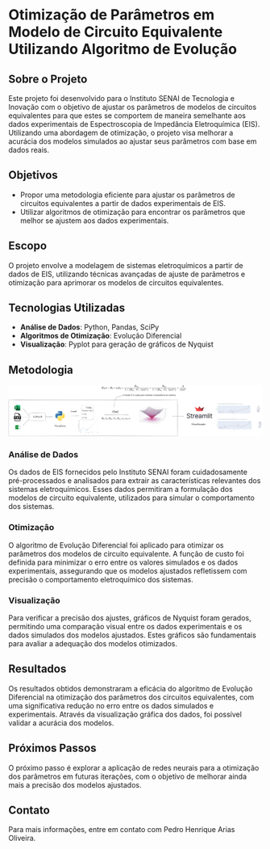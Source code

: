 # Otimização de Parâmetros em Modelo de Circuito Equivalente Utilizando Algoritmo de Evolução

## Sobre o Projeto

Este projeto foi desenvolvido para o Instituto SENAI de Tecnologia e Inovação com o objetivo de ajustar os parâmetros de modelos de circuitos equivalentes para que estes se comportem de maneira semelhante aos dados experimentais de Espectroscopia de Impedância Eletroquímica (EIS). Utilizando uma abordagem de otimização, o projeto visa melhorar a acurácia dos modelos simulados ao ajustar seus parâmetros com base em dados reais.

## Objetivos

- Propor uma metodologia eficiente para ajustar os parâmetros de circuitos equivalentes a partir de dados experimentais de EIS.
- Utilizar algoritmos de otimização para encontrar os parâmetros que melhor se ajustem aos dados experimentais.
  
## Escopo

O projeto envolve a modelagem de sistemas eletroquímicos a partir de dados de EIS, utilizando técnicas avançadas de ajuste de parâmetros e otimização para aprimorar os modelos de circuitos equivalentes.

## Tecnologias Utilizadas

- **Análise de Dados**: Python, Pandas, SciPy
- **Algoritmos de Otimização**: Evolução Diferencial
- **Visualização**: Pyplot para geração de gráficos de Nyquist

## Metodologia

![Pipeline do Projeto](../images/ISTarq.png)

### Análise de Dados

Os dados de EIS fornecidos pelo Instituto SENAI foram cuidadosamente pré-processados e analisados para extrair as características relevantes dos sistemas eletroquímicos. Esses dados permitiram a formulação dos modelos de circuito equivalente, utilizados para simular o comportamento dos sistemas.

### Otimização

O algoritmo de Evolução Diferencial foi aplicado para otimizar os parâmetros dos modelos de circuito equivalente. A função de custo foi definida para minimizar o erro entre os valores simulados e os dados experimentais, assegurando que os modelos ajustados refletissem com precisão o comportamento eletroquímico dos sistemas.

### Visualização

Para verificar a precisão dos ajustes, gráficos de Nyquist foram gerados, permitindo uma comparação visual entre os dados experimentais e os dados simulados dos modelos ajustados. Estes gráficos são fundamentais para avaliar a adequação dos modelos otimizados.

## Resultados

Os resultados obtidos demonstraram a eficácia do algoritmo de Evolução Diferencial na otimização dos parâmetros dos circuitos equivalentes, com uma significativa redução no erro entre os dados simulados e experimentais. Através da visualização gráfica dos dados, foi possível validar a acurácia dos modelos.

## Próximos Passos

O próximo passo é explorar a aplicação de redes neurais para a otimização dos parâmetros em futuras iterações, com o objetivo de melhorar ainda mais a precisão dos modelos ajustados.

## Contato

Para mais informações, entre em contato com Pedro Henrique Arias Oliveira.
